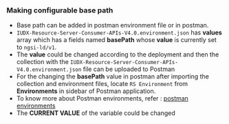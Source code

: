 ### Making configurable base path
- Base path can be added in postman environment file or in postman.
- `IUDX-Resource-Server-Consumer-APIs-V4.0.environment.json` has **values** array which has a fields named **basePath** whose **value** is currently set to `ngsi-ld/v1`.
- The **value** could be changed according to the deployment and then the collection with the `IUDX-Resource-Server-Consumer-APIs-V4.0.environment.json` file can be uploaded to Postman
- For the changing the **basePath** value in postman after importing the collection and environment files, locate `RS Environment` from **Environments** in sidebar of Postman application.
- To know more about Postman environments, refer : [postman environments](https://learning.postman.com/docs/sending-requests/managing-environments/)
- The **CURRENT VALUE** of the variable could be changed


